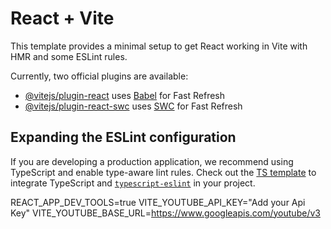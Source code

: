 # React + Vite

This template provides a minimal setup to get React working in Vite with HMR and some ESLint rules.

Currently, two official plugins are available:

- [@vitejs/plugin-react](https://github.com/vitejs/vite-plugin-react/blob/main/packages/plugin-react/README.md) uses [Babel](https://babeljs.io/) for Fast Refresh
- [@vitejs/plugin-react-swc](https://github.com/vitejs/vite-plugin-react-swc) uses [SWC](https://swc.rs/) for Fast Refresh

## Expanding the ESLint configuration

If you are developing a production application, we recommend using TypeScript and enable type-aware lint rules. Check out the [TS template](https://github.com/vitejs/vite/tree/main/packages/create-vite/template-react-ts) to integrate TypeScript and [`typescript-eslint`](https://typescript-eslint.io) in your project.


<!-- make env file and use urls -->
REACT_APP_DEV_TOOLS=true
VITE_YOUTUBE_API_KEY="Add your Api Key"
VITE_YOUTUBE_BASE_URL=https://www.googleapis.com/youtube/v3


<!-- get youtube api key auth
search youtube api key auth
   go to create credential 
     clcik on create credential 
         api key get the api key genrated
 -->

 <!-- youtube apis
search youtube video list api
   get the most popular videos api list
  -->
